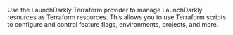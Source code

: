 Use the LaunchDarkly Terraform provider to manage LaunchDarkly resources as Terraform resources. This allows you to use Terraform scripts to configure and control feature flags, environments, projects, and more.